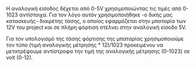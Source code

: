 Η αναλογική είσοδος δέχεται από 0-5V χρησιμοποιώντας τις τιμές από 0-1023 αντίστοιχα.
Για τον λόγο αυτόν χρησιμοποιήθηκε -ο δικής μας κατασκευής- διαιρέτης τάσης, ο οποίος εφαρμόζεται στην μπαταρία των 12V του project και σε πλήρη φόρτιση στέλνει στην αναλογική είσοδο 5V.

Για τον υπολογισμό της τάσης φόρτισης της μπαταρίας χρησιμοποιούμε τον τύπο (τιμή αναλογικής μέτρησης * 12)/1023 προκειμένου να μετατρέψουμε αντίστροφα την τιμή της αναλογικής μέτρησης (0-1023) σε volt (0-12).
